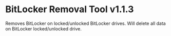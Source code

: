# BitLocker Removal Tool v1.1.3
Removes BitLocker on locked/unlocked BitLocker drives. Will delete all data on BitLocker locked/unlocked drive.
